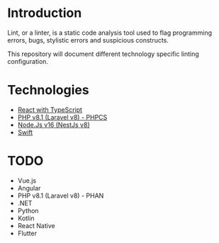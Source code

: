 # Introduction
Lint, or a linter, is a static code analysis tool used to flag programming errors, bugs, stylistic errors and suspicious constructs.

This repository will document different technology specific linting configuration.

# Technologies

- [React with TypeScript](react-typescript-eslint.md)
- [PHP v8.1 (Laravel v8) - PHPCS](php-laravel-phpcs.md)
- [Node.Js v16 (NestJs v8)](node-nest-eslint.md)
- [Swift](swift-swiftLint.md)

# TODO
- Vue.js
- Angular
- PHP v8.1 (Laravel v8) - PHAN
- .NET
- Python
- Kotlin
- React Native
- Flutter

